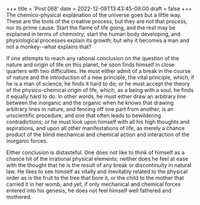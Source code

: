 +++
title = 'Post 068'
date = 2022-12-09T13:43:45-08:00
draft = false
+++
The chemico-physical explanation of the universe goes but a little way. These are the tools of the creative process, but they are not that process, nor its prime cause. Start the flame of life going, and the rest may be explained in terms of chemistry; start the human body developing, and physiological processes explain its growth; but why it becomes a man and not a monkey--what explains that?

If one attempts to reach any rational conclusion on the question of the nature and origin of life on this planet, he soon finds himself in close quarters with two difficulties. He must either admit of a break in the course of nature and the introduction of a new principle, the vital principle, which, if he is a man of science, he finds it hard to do; or he must accept the theory of the physico-chemical origin of life, which, as a being with a soul, he finds it equally hard to do. In other words, he must either draw an arbitrary line between the inorganic and the organic when he knows that drawing arbitrary lines in nature, and fencing off one part from another, is an unscientific procedure, and one that often leads to bewildering contradictions; or he must look upon himself with all his high thoughts and aspirations, and upon all other manifestations of life, as merely a chance product of the blind mechanical and chemical action and interaction of the inorganic forces.

Either conclusion is distasteful. One does not like to think of himself as a chance hit of the irrational physical elements; neither does he feel at ease with the thought that he is the result of any break or discontinuity in natural law. He likes to see himself as vitally and inevitably related to the physical order as is the fruit to the tree that bore it, or the child to the mother that carried it in her womb, and yet, if only mechanical and chemical forces entered into his genesis, he does not feel himself well fathered and mothered.
